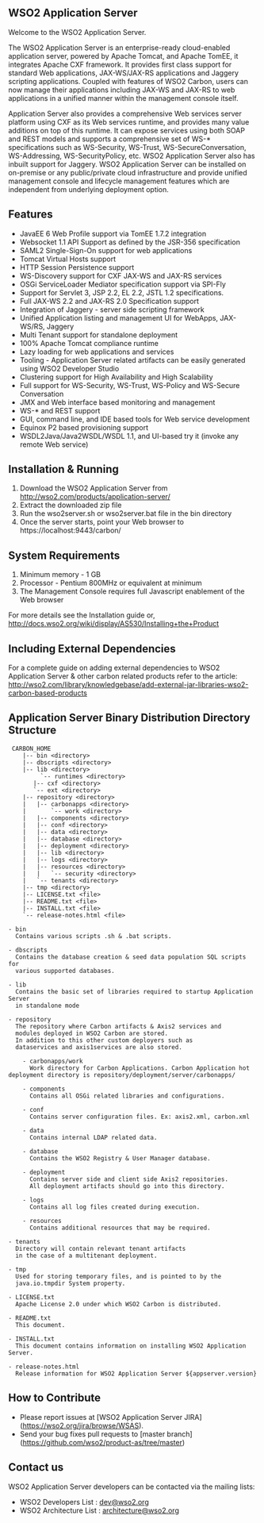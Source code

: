 WSO2 Application Server
---------------

Welcome to the WSO2 Application Server.

 The WSO2 Application Server is an enterprise-ready cloud-enabled application server, powered by Apache Tomcat, and Apache TomEE, it integrates Apache CXF framework. It provides first class support for standard Web applications, JAX-WS/JAX-RS applications and Jaggery scripting applications. Coupled with features of WSO2 Carbon, users can now manage their applications including JAX-WS and JAX-RS to web applications in a unified manner within the management console itself.

 Application Server also provides a comprehensive Web services server platform using CXF as its Web services runtime, and provides many value additions on top of this runtime. It can expose services using both SOAP and REST models and supports a comprehensive set of WS-* specifications such as WS-Security, WS-Trust, WS-SecureConversation, WS-Addressing, WS-SecurityPolicy, etc. WSO2 Application Server also has inbuilt support for Jaggery. WSO2 Application Server can be installed on on-premise or any public/private cloud infrastructure and provide unified management console and lifecycle management features which are independent from underlying deployment option.

Features
------------
* JavaEE 6 Web Profile support via TomEE 1.7.2 integration
* Websocket 1.1 API Support as defined by the JSR-356 specification
* SAML2 Single-Sign-On support for web applications
* Tomcat Virtual Hosts support
* HTTP Session Persistence support
* WS-Discovery support for CXF JAX-WS and JAX-RS services
* OSGi ServiceLoader Mediator specification support via SPI-Fly
* Support for Servlet 3, JSP 2.2, EL 2.2, JSTL 1.2 specifications.
* Full JAX-WS 2.2 and JAX-RS 2.0 Specification support
* Integration of Jaggery - server side scripting framework
* Unified Application listing and management UI for WebApps, JAX-WS/RS, Jaggery
* Multi Tenant support for standalone deployment
* 100% Apache Tomcat compliance runtime
* Lazy loading for web applications and services
* Tooling - Application Server related artifacts can be easily generated using WSO2 Developer Studio
* Clustering support for High Availability and High Scalability
* Full support for WS-Security, WS-Trust, WS-Policy and WS-Secure Conversation
* JMX and Web interface based monitoring and management
* WS-* and REST support
* GUI, command line, and IDE based tools for Web service development
* Equinox P2 based provisioning support
* WSDL2Java/Java2WSDL/WSDL 1.1, and UI-based try it (invoke any remote Web service)

Installation & Running
----------------------
1. Download the WSO2 Application Server from http://wso2.com/products/application-server/
2. Extract the downloaded zip file
3. Run the wso2server.sh or wso2server.bat file in the bin directory
4. Once the server starts, point your Web browser to
   https://localhost:9443/carbon/

System Requirements
-------------------

1. Minimum memory - 1 GB
2. Processor      - Pentium 800MHz or equivalent at minimum
3. The Management Console requires full Javascript enablement of the Web browser

For more details see the Installation guide or,
http://docs.wso2.org/wiki/display/AS530/Installing+the+Product

Including External Dependencies
--------------------------------
For a complete guide on adding external dependencies to WSO2 Application Server & other carbon related products refer to the article:
http://wso2.com/library/knowledgebase/add-external-jar-libraries-wso2-carbon-based-products

Application Server Binary Distribution Directory Structure
--------------------------------------------

     CARBON_HOME
        |-- bin <directory>
        |-- dbscripts <directory>
        |-- lib <directory>
             `-- runtimes <directory>
		   |-- cxf <directory>
		   `-- ext <directory>
        |-- repository <directory>
        |   |-- carbonapps <directory>
        |       `-- work <directory>
        |   |-- components <directory>
        |   |-- conf <directory>
        |   |-- data <directory>
        |   |-- database <directory>
        |   |-- deployment <directory>
        |   |-- lib <directory>
        |   |-- logs <directory>
        |   |-- resources <directory>
        |   |   `-- security <directory>
        |   `-- tenants <directory>
        |-- tmp <directory>
        |-- LICENSE.txt <file>
        |-- README.txt <file>
        |-- INSTALL.txt <file>
        `-- release-notes.html <file>

    - bin
      Contains various scripts .sh & .bat scripts.

    - dbscripts
      Contains the database creation & seed data population SQL scripts for
      various supported databases.

    - lib
      Contains the basic set of libraries required to startup Application Server
      in standalone mode

    - repository
      The repository where Carbon artifacts & Axis2 services and
      modules deployed in WSO2 Carbon are stored.
      In addition to this other custom deployers such as
      dataservices and axis1services are also stored.

        - carbonapps/work
          Work directory for Carbon Applications. Carbon Application hot deployment directory is repository/deployment/server/carbonapps/

    	- components
          Contains all OSGi related libraries and configurations.

        - conf
          Contains server configuration files. Ex: axis2.xml, carbon.xml

        - data
          Contains internal LDAP related data.

        - database
          Contains the WSO2 Registry & User Manager database.

        - deployment
          Contains server side and client side Axis2 repositories.
	      All deployment artifacts should go into this directory.

        - logs
          Contains all log files created during execution.

        - resources
          Contains additional resources that may be required.

	- tenants
	  Directory will contain relevant tenant artifacts
	  in the case of a multitenant deployment.

    - tmp
      Used for storing temporary files, and is pointed to by the
      java.io.tmpdir System property.

    - LICENSE.txt
      Apache License 2.0 under which WSO2 Carbon is distributed.

    - README.txt
      This document.

    - INSTALL.txt
      This document contains information on installing WSO2 Application Server.

    - release-notes.html
      Release information for WSO2 Application Server ${appserver.version}


## How to Contribute
* Please report issues at [WSO2 Application Server JIRA] (https://wso2.org/jira/browse/WSAS).
* Send your bug fixes pull requests to [master branch] (https://github.com/wso2/product-as/tree/master) 

## Contact us
WSO2 Application Server developers can be contacted via the mailing lists:

* WSO2 Developers List : dev@wso2.org
* WSO2 Architecture List : architecture@wso2.org
